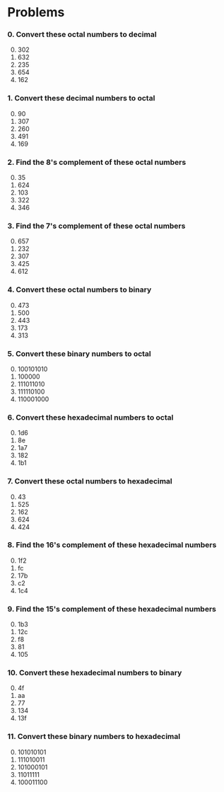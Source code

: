 # Problems

### 0. Convert these octal numbers to decimal
0. 302
1. 632
2. 235
3. 654
4. 162


### 1. Convert these decimal numbers to octal
0. 90
1. 307
2. 260
3. 491
4. 169


### 2. Find the 8's complement of these octal numbers
0. 35
1. 624
2. 103
3. 322
4. 346


### 3. Find the 7's complement of these octal numbers
0. 657
1. 232
2. 307
3. 425
4. 612


### 4. Convert these octal numbers to binary
0. 473
1. 500
2. 443
3. 173
4. 313


### 5. Convert these binary numbers to octal
0. 100101010
1. 100000
2. 111011010
3. 111110100
4. 110001000


### 6. Convert these hexadecimal numbers to octal
0. 1d6
1. 8e
2. 1a7
3. 182
4. 1b1


### 7. Convert these octal numbers to hexadecimal
0. 43
1. 525
2. 162
3. 624
4. 424


### 8. Find the 16's complement of these hexadecimal numbers
0. 1f2
1. fc
2. 17b
3. c2
4. 1c4


### 9. Find the 15's complement of these hexadecimal numbers
0. 1b3
1. 12c
2. f8
3. 81
4. 105


### 10. Convert these hexadecimal numbers to binary
0. 4f
1. aa
2. 77
3. 134
4. 13f


### 11. Convert these binary numbers to hexadecimal
0. 101010101
1. 111010011
2. 101000101
3. 11011111
4. 100011100


